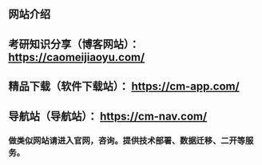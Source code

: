 ## 网站介绍 
## 考研知识分享（博客网站）： https://caomeijiaoyu.com/
## 精品下载（软件下载站）： https://cm-app.com/
## 导航站（导航站）： https://cm-nav.com/


### 做类似网站请进入官网，咨询。提供技术部署、数据迁移、二开等服务。
